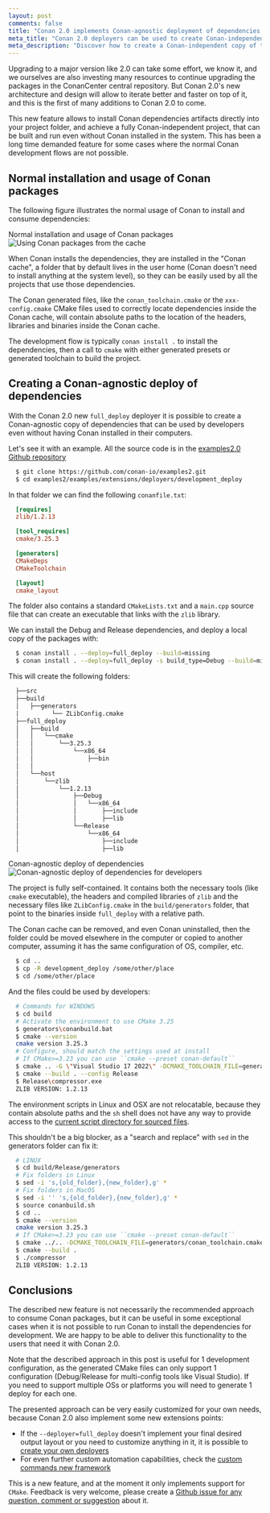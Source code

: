 ```yaml
---
layout: post
comments: false
title: "Conan 2.0 implements Conan-agnostic deployment of dependencies for developers"
meta_title: "Conan 2.0 deployers can be used to create Conan-independent copy of the dependencies for developers - Conan Blog"
meta_description: "Discover how to create a Conan-independent copy of the dependencies that can be used for developers without Conan, includig both library dependencies and tools"
---
```


Upgrading to a major version like 2.0 can take some effort, we know it, and we ourselves are also investing many resources to continue upgrading the packages in the ConanCenter central repository. But Conan 2.0's new architecture and design will allow to iterate better and faster on top of it, and this is the first of many additions to Conan 2.0 to come. 

This new feature allows to install Conan dependencies artifacts directly into your project folder, and achieve a fully Conan-independent project, that can be built and run even without Conan installed in the system. This has been a long time demanded feature for some cases where the normal Conan development flows are not possible.

## Normal installation and usage of Conan packages

The following figure illustrates the normal usage of Conan to install and consume dependencies:

<p class="centered">
    Normal installation and usage of Conan packages
    <img  src="{{ site.baseurl }}/assets/post_images/2023-05-25/Using_packages_from_cache.png" style="display: block; margin-left: auto; margin-right: auto;" alt="Using Conan packages from the cache"/>
</p>

When Conan installs the dependencies, they are installed in the "Conan cache", a folder that by default lives in the user home (Conan doesn't need to install anything at the system level), so they can be easily used by all the projects that use those dependencies.

The Conan generated files, like the ``conan_toolchain.cmake`` or the ``xxx-config.cmake`` CMake files used to correctly locate dependencies inside the Conan cache, will contain absolute paths to the location of the headers, libraries and binaries inside the Conan cache.

The development flow is typically ``conan install .`` to install the dependencies, then a call to ``cmake`` with either generated presets or generated toolchain to build the project.


## Creating a Conan-agnostic deploy of dependencies

With the Conan 2.0 new ``full_deploy`` deployer it is possible to create a Conan-agnostic copy of dependencies that can be used by developers even without having Conan installed in their computers.

Let's see it with an example. All the source code is in the
[examples2.0 Github repository](https://github.com/conan-io/examples2)

```bash
  $ git clone https://github.com/conan-io/examples2.git
  $ cd examples2/examples/extensions/deployers/development_deploy
```

In that folder we can find the following ``conanfile.txt``:

```ini
  [requires]
  zlib/1.2.13

  [tool_requires]
  cmake/3.25.3

  [generators]
  CMakeDeps
  CMakeToolchain

  [layout]
  cmake_layout
```

The folder also contains a standard ``CMakeLists.txt`` and a ``main.cpp`` source file that can create
an executable that links with the ``zlib`` library.

We can install the Debug and Release dependencies, and deploy a local copy of the packages with:

```bash
  $ conan install . --deploy=full_deploy --build=missing
  $ conan install . --deploy=full_deploy -s build_type=Debug --build=missing
```

This will create the following folders:

```txt
  ├──src
  ├──build
  │   ├──generators
  |         └── ZLibConfig.cmake
  ├──full_deploy
  │   ├──build
  │   │   └──cmake
  │   │       └──3.25.3
  │   │           └──x86_64
  │   │               ├──bin
  │   │
  │   └──host
  │       └──zlib
  │           └──1.2.13
  │               ├──Debug
  │               │   └──x86_64
  │               │       ├──include
  │               │       ├──lib
  │               └──Release
  │                   └──x86_64
  │                       ├──include
  │                       ├──lib
```

<p class="centered">
    Conan-agnostic deploy of dependencies
    <img  src="{{ site.baseurl }}/assets/post_images/2023-05-25/Conan_independent_dependencies_deploy.png" style="display: block; margin-left: auto; margin-right: auto;" alt="Conan-agnostic deploy of dependencies for developers"/>
</p>

The project is fully self-contained. It contains both the necessary tools (like ``cmake`` executable), the headers and compiled libraries of ``zlib`` and the necessary files like ``ZLibConfig.cmake`` in the ``build/generators`` folder, that point to the binaries inside ``full_deploy`` with a relative path. 

The Conan cache can be removed, and even Conan uninstalled, then the folder could be moved elsewhere in the computer or copied to another computer, assuming it has the same configuration of OS, compiler, etc.

```bash
  $ cd ..
  $ cp -R development_deploy /some/other/place
  $ cd /some/other/place
```

And the files could be used by developers:

```bash
  # Commands for WINDOWS
  $ cd build
  # Activate the environment to use CMake 3.25
  $ generators\conanbuild.bat
  $ cmake --version
  cmake version 3.25.3
  # Configure, should match the settings used at install
  # If CMake>=3.23 you can use ``cmake --preset conan-default``
  $ cmake .. -G \"Visual Studio 17 2022\" -DCMAKE_TOOLCHAIN_FILE=generators/conan_toolchain.cmake
  $ cmake --build . --config Release
  $ Release\compressor.exe
  ZLIB VERSION: 1.2.13
```

The environment scripts in Linux and OSX are not relocatable, because they contain absolute paths and the ``sh`` shell does not have any way to provide access to the [current script directory for sourced files](https://stackoverflow.com/questions/29832037/how-to-get-script-directory-in-posix-sh/29835459#29835459).

This shouldn't be a big blocker, as a "search and replace" with ``sed`` in the generators folder can fix it:

```bash
  # LINUX
  $ cd build/Release/generators
  # Fix folders in Linux
  $ sed -i 's,{old_folder},{new_folder},g' *
  # Fix folders in MacOS
  $ sed -i '' 's,{old_folder},{new_folder},g' *
  $ source conanbuild.sh
  $ cd ..
  $ cmake --version
  cmake version 3.25.3
  # If CMake>=3.23 you can use ``cmake --preset conan-default``
  $ cmake ../.. -DCMAKE_TOOLCHAIN_FILE=generators/conan_toolchain.cmake -DCMAKE_BUILD_TYPE=Release
  $ cmake --build .
  $ ./compressor
  ZLIB VERSION: 1.2.13
```

## Conclusions

The described new feature is not necessarily the recommended approach to consume Conan packages, but it can be useful in some exceptional cases when it is not possible to run Conan to install the dependencies for development. We are happy to be able to deliver this functionality to the users that need it with Conan 2.0.

Note that the described approach in this post is useful for 1 development configuration, as the generated CMake files can only support 1 configuration (Debug/Release for multi-config tools like Visual Studio). If you need to support multiple OSs or platforms you will need to generate 1 deploy for each one. 

The presented approach can be very easily customized for your own needs, because Conan 2.0 also implement some new extensions points:

- If the ``--deployer=full_deploy`` doesn't implement your final desired output layout or you need to customize anything in it, it is possible to [create your own deployers](https://docs.conan.io/2/reference/extensions/deployers.html#custom-deployers)
- For even further custom automation capabilities, check the [custom commands new framework](https://docs.conan.io/2/reference/extensions/custom_commands.html)

This is a new feature, and at the moment it only implements support for ``CMake``. Feedback is very welcome, please create a [Github issue for any question, comment or suggestion](https://github.com/conan-io/conan) about it.
